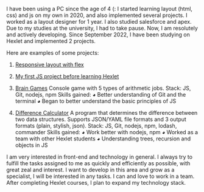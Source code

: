 I have been using a PC since the age of 4 (: I started learning layout (html, css) and js on my own in 2020, and also implemented several projects. I worked as a layout designer for 1 year. I also studied salesforce and apex. Due to my studies at the university, I had to take pause. Now, I am resolutely and actively developing. Since September 2022, I have been studying on Hexlet and implemented 2 projects.

Here are examples of some projects:

1. [Responsive layout with flex](https://github.com/peperopuripuri/CSS-adaptive-flex-practice)
2. [My first JS project before learning Hexlet](https://github.com/peperopuripuri/JS-practice)
3. [Brain Games](https://github.com/peperopuripuri/JS-practice)
Console game with 5 types of arithmetic jobs.
Stack: JS, Git, nodejs, npm
Skills gained:
◕ Better understanding of Git and the terminal
◕ Began to better understand the basic principles of JS

4. [Difference Calculator](https://github.com/peperopuripuri/Difference-Calculator)
A program that determines the difference between two data structures.
Supports JSON/YAML file formats and 3 output formats (plain, stylish, json).
Stack: JS, Git, nodejs, npm, lodash, commander
Skills gained:
◕ Work better with nodejs, npm
◕ Worked as a team with other Hexlet students
◕ Understanding trees, recursion and objects in JS

I am very interested in front-end and technology in general. I always try to fulfill the tasks assigned to me as quickly and efficiently as possible, with great zeal and interest. I want to develop in this area and grow as a specialist, I will be interested in any tasks. I can and love to work in a team. After completing Hexlet courses, I plan to expand my technology stack.
